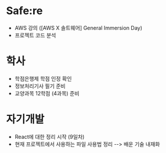 # Safe:re

- AWS 강의 ([AWS X 솔트웨어] General Immersion Day)
- 프로젝트 코드 분석

# 학사
- 학점은행제 학점 인정 확인
- 정보처리기사 필기 준비
- 교양과목 12학점 (4과목) 준비
# 자기개발

- React에 대한 정리 시작 (9일차)
- 현재 프로젝트에서 사용하는 파일 사용법 정리
  --> 배운 기술 내재화
